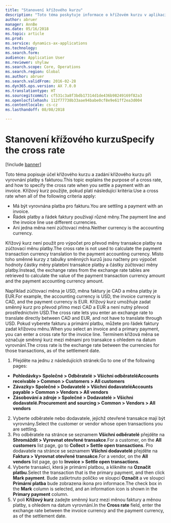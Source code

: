 ```yaml
---
title: "Stanovení křížového kurzu"
description: "Toto téma poskytuje informace o křížovém kurzu v aplikaci Microsoft Dynamics 365 for Finance and Operations."
author: abruer
manager: AnnBe
ms.date: 05/16/2018
ms.topic: article
ms.prod: 
ms.service: dynamics-ax-applications
ms.technology: 
ms.search.form: 
audience: Application User
ms.reviewer: shylaw
ms.search.scope: Core, Operations
ms.search.region: Global
ms.author: abruer
ms.search.validFrom: 2016-02-28
ms.dyn365.ops.version: AX 7.0.0
ms.translationtype: HT
ms.sourcegitcommit: cf531c3a8f3bdb17314d1de436b98249169f82a3
ms.openlocfilehash: 112f77738b33aae94babe0cf8e9e61ff2ea3d004
ms.contentlocale: cs-cz
ms.lasthandoff: 08/08/2018

---
```


# <a name="specify-the-cross-rate"></a><span data-ttu-id="8360c-103">Stanovení křížového kurzu</span><span class="sxs-lookup"><span data-stu-id="8360c-103">Specify the cross rate</span></span>

[!include [banner](../includes/banner.md)]

<span data-ttu-id="8360c-104">Toto téma popisuje účel křížového kurzu a zadání křížového kurzu při vyrovnání platby s fakturou.</span><span class="sxs-lookup"><span data-stu-id="8360c-104">This topic explains the purpose of a cross rate, and how to specify the cross rate when you settle a payment with an invoice.</span></span> <span data-ttu-id="8360c-105">Křížový kurz použijte, pokud platí následující kritéria:</span><span class="sxs-lookup"><span data-stu-id="8360c-105">Use a cross rate when all of the following criteria apply:</span></span> 
-   <span data-ttu-id="8360c-106">Má být vyrovnána platba pro fakturu.</span><span class="sxs-lookup"><span data-stu-id="8360c-106">You are settling a payment with an invoice.</span></span> 
-   <span data-ttu-id="8360c-107">Řádek platby a řádek faktury používají různé měny.</span><span class="sxs-lookup"><span data-stu-id="8360c-107">The payment line and the invoice line use different currencies.</span></span> 
-   <span data-ttu-id="8360c-108">Ani jedna měna není zúčtovací měna.</span><span class="sxs-lookup"><span data-stu-id="8360c-108">Neither currency is the accounting currency.</span></span> 

<span data-ttu-id="8360c-109">Křížový kurz není použit pro výpočet pro převod měny transakce platby na zúčtovací měnu platby.</span><span class="sxs-lookup"><span data-stu-id="8360c-109">The cross rate is not used to calculate the payment transaction currency translation to the payment accounting currency.</span></span> <span data-ttu-id="8360c-110">Místo toho směnné kurzy z tabulky směnných kurzů jsou načteny pro výpočet hodnoty částky měny platební transakce platby a částky zúčtovací měny platby.</span><span class="sxs-lookup"><span data-stu-id="8360c-110">Instead, the exchange rates from the exchange rate tables are retrieved to calculate the value of the payment transaction currency amount and the payment accounting currency amount.</span></span> 

<span data-ttu-id="8360c-111">Například zúčtovací měna je USD, měna faktury je CAD a měna platby je EUR.</span><span class="sxs-lookup"><span data-stu-id="8360c-111">For example, the accounting currency is USD, the invoice currency is CAD, and the payment currency is EUR.</span></span> <span data-ttu-id="8360c-112">Křížový kurz umožňuje zadat směnný kurz pro převod přímo mezi CAD a EUR a není nutný převod prostřednictvím USD.</span><span class="sxs-lookup"><span data-stu-id="8360c-112">The cross rate lets you enter an exchange rate to translate directly between CAD and EUR, and not have to translate through USD.</span></span> <span data-ttu-id="8360c-113">Pokud vyberete fakturu a primární platbu, můžete pro řádek faktury zadat křížovou měnu.</span><span class="sxs-lookup"><span data-stu-id="8360c-113">When you select an invoice and a primary payment, you can enter a cross rate for the invoice line.</span></span> <span data-ttu-id="8360c-114">Termínem křížová měna se označuje směnný kurz mezi měnami pro transakce s ohledem na datum vyrovnání.</span><span class="sxs-lookup"><span data-stu-id="8360c-114">The cross rate is the exchange rate between the currencies for those transactions, as of the settlement date.</span></span>

1.  <span data-ttu-id="8360c-115">Přejděte na jednu z následujících stránek:</span><span class="sxs-lookup"><span data-stu-id="8360c-115">Go to one of the following pages:</span></span>
- <span data-ttu-id="8360c-116">**Pohledávky> Společné > Odběratelé > Všichni odběratelé**</span><span class="sxs-lookup"><span data-stu-id="8360c-116">**Accounts receivable > Common > Customers > All customers**</span></span> 
- <span data-ttu-id="8360c-117">**Závazky> Společné > Dodavatelé > Všichni dodavatelé**</span><span class="sxs-lookup"><span data-stu-id="8360c-117">**Accounts payable > Common > Vendors > All vendors**</span></span> 
- <span data-ttu-id="8360c-118">**Zásobování a zdroje > Společné > Dodavatelé > Všichni dodavatelé.**</span><span class="sxs-lookup"><span data-stu-id="8360c-118">**Procurement and sourcing > Common > Vendors > All vendors**</span></span>
2.  <span data-ttu-id="8360c-119">Vyberte odběratele nebo dodavatele, jejichž otevřené transakce mají být vyrovnány.</span><span class="sxs-lookup"><span data-stu-id="8360c-119">Select the customer or vendor whose open transactions you are settling.</span></span> 
3.  <span data-ttu-id="8360c-120">Pro odběratele na stránce se seznamem **Všichni odběratelé** přejděte na **Shromáždit > Vyrovnat otevřené transakce**.</span><span class="sxs-lookup"><span data-stu-id="8360c-120">For a customer, on the **All customers** list page, go to **Collect > Settle open transactions**.</span></span> <span data-ttu-id="8360c-121">Pro dodavatele na stránce se seznamem **Všichni dodavatelé** přejděte na **Faktura > Vyrovnat otevřené transakce**.</span><span class="sxs-lookup"><span data-stu-id="8360c-121">For a vendor, on the **All vendors** list page, go to **Invoice > Settle open transactions**.</span></span> 
4.  <span data-ttu-id="8360c-122">Vyberte transakci, která je primární platbou, a klikněte na **Označit platbu**.</span><span class="sxs-lookup"><span data-stu-id="8360c-122">Select the transaction that is the primary payment, and then click **Mark payment**.</span></span> <span data-ttu-id="8360c-123">Bude zaškrtnuto políčko ve sloupci **Označit** a ve sloupci **Primární platba** bude zobrazena ikona pro informace.</span><span class="sxs-lookup"><span data-stu-id="8360c-123">The check box in the **Mark** column is selected, and an information icon is shown in the **Primary payment** column.</span></span> 
5.  <span data-ttu-id="8360c-124">V poli **Křížový kurz** zadejte směnný kurz mezi měnou faktury a měnou platby, s ohledem na datum vyrovnání.</span><span class="sxs-lookup"><span data-stu-id="8360c-124">In the **Cross rate** field, enter the exchange rate between the invoice currency and the payment currency, as of the settlement date.</span></span> 

